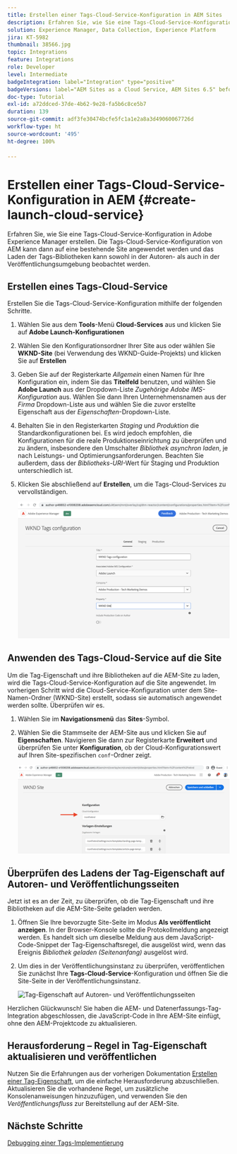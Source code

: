 ```yaml
---
title: Erstellen einer Tags-Cloud-Service-Konfiguration in AEM Sites
description: Erfahren Sie, wie Sie eine Tags-Cloud-Service-Konfiguration in AEM erstellen.
solution: Experience Manager, Data Collection, Experience Platform
jira: KT-5982
thumbnail: 38566.jpg
topic: Integrations
feature: Integrations
role: Developer
level: Intermediate
badgeIntegration: label="Integration" type="positive"
badgeVersions: label="AEM Sites as a Cloud Service, AEM Sites 6.5" before-title="false"
doc-type: Tutorial
exl-id: a72ddced-37de-4b62-9e28-fa5b6c8ce5b7
duration: 139
source-git-commit: adf3fe30474bcfe5fc1a1e2a8a3d49060067726d
workflow-type: ht
source-wordcount: '495'
ht-degree: 100%

---
```


# Erstellen einer Tags-Cloud-Service-Konfiguration in AEM {#create-launch-cloud-service}

Erfahren Sie, wie Sie eine Tags-Cloud-Service-Konfiguration in Adobe Experience Manager erstellen. Die Tags-Cloud-Service-Konfiguration von AEM kann dann auf eine bestehende Site angewendet werden und das Laden der Tags-Bibliotheken kann sowohl in der Autoren- als auch in der Veröffentlichungsumgebung beobachtet werden.

## Erstellen eines Tags-Cloud-Service

Erstellen Sie die Tags-Cloud-Service-Konfiguration mithilfe der folgenden Schritte.

1. Wählen Sie aus dem **Tools**-Menü **Cloud-Services** aus und klicken Sie auf **Adobe Launch-Konfigurationen**
1. Wählen Sie den Konfigurationsordner Ihrer Site aus oder wählen Sie **WKND-Site** (bei Verwendung des WKND-Guide-Projekts) und klicken Sie auf **Erstellen**
1. Geben Sie auf der Registerkarte _Allgemein_ einen Namen für Ihre Konfiguration ein, indem Sie das **Titelfeld** benutzen, und wählen Sie **Adobe Launch** aus der Dropdown-Liste _Zugehörige Adobe IMS-Konfiguration_ aus. Wählen Sie dann Ihren Unternehmensnamen aus der _Firma_ Dropdown-Liste aus und wählen Sie die zuvor erstellte Eigenschaft aus der _Eigenschaften_-Dropdown-Liste.
1. Behalten Sie in den Registerkarten _Staging_ und _Produktion_ die Standardkonfigurationen bei. Es wird jedoch empfohlen, die Konfigurationen für die reale Produktionseinrichtung zu überprüfen und zu ändern, insbesondere den Umschalter _Bibliothek asynchron laden_, je nach Leistungs- und Optimierungsanforderungen. Beachten Sie außerdem, dass der _Bibliotheks-URI_-Wert für Staging und Produktion unterschiedlich ist.
1. Klicken Sie abschließend auf **Erstellen**, um die Tags-Cloud-Services zu vervollständigen.

   ![Tags-Cloud-Service-Konfiguration](assets/launch-cloud-services-config.png)

## Anwenden des Tags-Cloud-Service auf die Site

Um die Tag-Eigenschaft und ihre Bibliotheken auf die AEM-Site zu laden, wird die Tags-Cloud-Service-Konfiguration auf die Site angewendet. Im vorherigen Schritt wird die Cloud-Service-Konfiguration unter dem Site-Namen-Ordner (WKND-Site) erstellt, sodass sie automatisch angewendet werden sollte. Überprüfen wir es.

1. Wählen Sie im **Navigationsmenü** das **Sites**-Symbol.

1. Wählen Sie die Stammseite der AEM-Site aus und klicken Sie auf **Eigenschaften**. Navigieren Sie dann zur Registerkarte **Erweitert** und überprüfen Sie unter **Konfiguration**, ob der Cloud-Konfigurationswert auf Ihren Site-spezifischen `conf`-Ordner zeigt.

   ![Anwenden der Cloud-Services-Konfiguration auf die Site](assets/apply-cloud-services-config-to-site.png)

## Überprüfen des Ladens der Tag-Eigenschaft auf Autoren- und Veröffentlichungsseiten

Jetzt ist es an der Zeit, zu überprüfen, ob die Tag-Eigenschaft und ihre Bibliotheken auf die AEM-Site-Seite geladen werden.

1. Öffnen Sie Ihre bevorzugte Site-Seite im Modus **Als veröffentlicht anzeigen**. In der Browser-Konsole sollte die Protokollmeldung angezeigt werden. Es handelt sich um dieselbe Meldung aus dem JavaScript-Code-Snippet der Tag-Eigenschaftsregel, die ausgelöst wird, wenn das Ereignis _Bibliothek geladen (Seitenanfang)_ ausgelöst wird.

1. Um dies in der Veröffentlichungsinstanz zu überprüfen, veröffentlichen Sie zunächst Ihre **Tags-Cloud-Service**-Konfiguration und öffnen Sie die Site-Seite in der Veröffentlichungsinstanz.

   ![Tag-Eigenschaft auf Autoren- und Veröffentlichungsseiten](assets/tag-property-on-author-publish-pages.png)

Herzlichen Glückwunsch! Sie haben die AEM- und Datenerfassungs-Tag-Integration abgeschlossen, die JavaScript-Code in Ihre AEM-Site einfügt, ohne den AEM-Projektcode zu aktualisieren.

## Herausforderung – Regel in Tag-Eigenschaft aktualisieren und veröffentlichen

Nutzen Sie die Erfahrungen aus der vorherigen Dokumentation [Erstellen einer Tag-Eigenschaft](./create-tag-property.md), um die einfache Herausforderung abzuschließen. Aktualisieren Sie die vorhandene Regel, um zusätzliche Konsolenanweisungen hinzuzufügen, und verwenden Sie den _Veröffentlichungsfluss_ zur Bereitstellung auf der AEM-Site.

## Nächste Schritte

[Debugging einer Tags-Implementierung](debug-tags-implementation.md)
